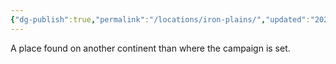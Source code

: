 ```yaml
---
{"dg-publish":true,"permalink":"/locations/iron-plains/","updated":"2025-06-10T19:04:11.728+01:00"}
---
```


A place found on another continent than where the campaign is set.